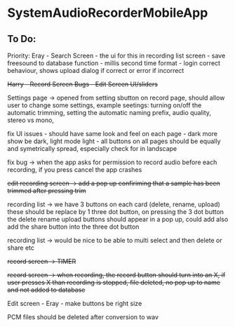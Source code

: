# SystemAudioRecorderMobileApp

## To Do:

Priority: Eray - Search Screen
                    - the ui for this in recording list screen 
                    - save freesound to database function
                    - millis second time format 
                - login correct behaviour, shows upload dialog if correct or error if incorrect
                
                
<del>Harry - Record Screen Bugs
                - Edit Screen UI/sliders </del>


Settings page ->  opened from setting sbutton on record page, should allow user to change some settings, 
                  example seetings: turning on/off the automatic trimming,
                      setting the automatic naming prefix, 
                      audio quality, 
                      stereo vs mono, 

fix UI issues - should have same look and feel on each page
              - dark more show be dark, light mode light
              - all buttons on all pages should be equally and symetrically spread, especially check for in landscape

fix bug -> when the app asks for permission to record audio before each recording, if you press cancel the app crashes

<del>edit recording screen -> add a pop up confiriming that a sample has been trimmed after pressing trim</del>

recording list -> we have 3 buttons on each card (delete, rename, upload) these should be replace by 1 three dot button, on pressing the 3 dot button the delete rename upload buttons should appear in a pop up, could add also add the share button into the three dot button

recording list -> would be nice to be able to multi select and then delete or share etc

<del>record screen -> TIMER </del>

<del>record screen -> when recording, the record button should turn into an X, if user presses X than recording is stopped, file deleted, no pop up to name and not added to database</del>

Edit screen - Eray - make buttons be right size 

PCM files should be deleted after conversion to wav
